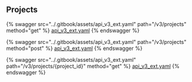 ## Projects

{% swagger src="../.gitbook/assets/api_v3_ext.yaml" path="/v3/projects" method="get" %}
[api_v3_ext.yaml](../.gitbook/assets/api_v3_ext.yaml)
{% endswagger %}


{% swagger src="../.gitbook/assets/api_v3_ext.yaml" path="/v3/projects" method="post" %}
[api_v3_ext.yaml](../.gitbook/assets/api_v3_ext.yaml)
{% endswagger %}


{% swagger src="../.gitbook/assets/api_v3_ext.yaml" path="/v3/projects/{project_id}" method="get" %}
[api_v3_ext.yaml](../.gitbook/assets/api_v3_ext.yaml)
{% endswagger %}

